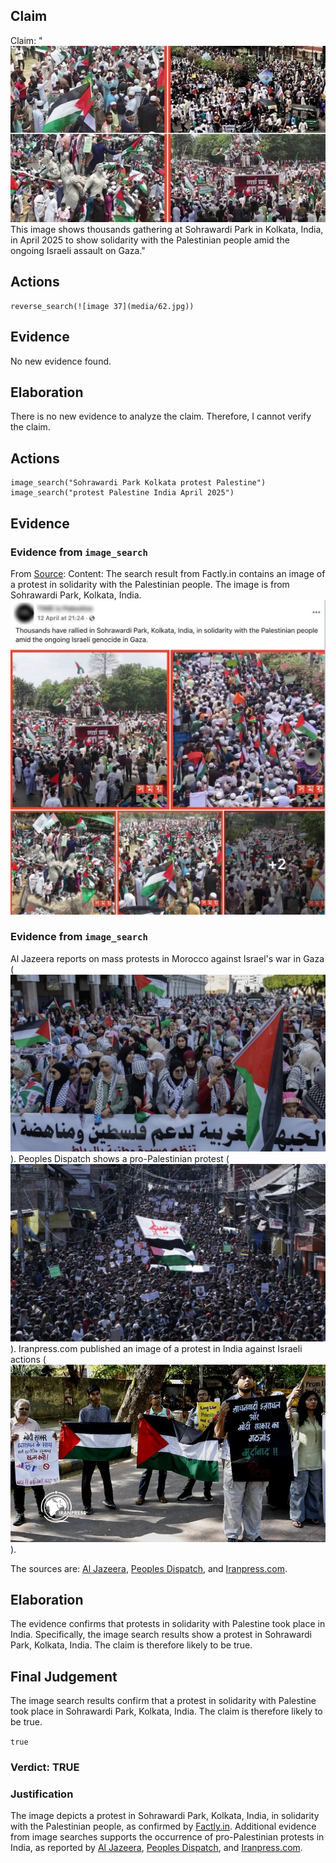 ## Claim
Claim: "![image 37](media/62.jpg) This image shows thousands gathering at Sohrawardi Park in Kolkata, India, in April 2025 to show solidarity with the Palestinian people amid the ongoing Israeli assault on Gaza."

## Actions
```
reverse_search(![image 37](media/62.jpg))
```

## Evidence
No new evidence found.

## Elaboration
There is no new evidence to analyze the claim. Therefore, I cannot verify the claim.


## Actions
```
image_search("Sohrawardi Park Kolkata protest Palestine")
image_search("protest Palestine India April 2025")
```

## Evidence
### Evidence from `image_search`
From [Source](https://factly.in/photos-of-a-protest-held-in-solidarity-with-palestine-in-dhaka-bangladesh-are-falsely-shared-as-those-from-kolkata/): 
Content: The search result from Factly.in contains an image of a protest in solidarity with the Palestinian people. The image is from Sohrawardi Park, Kolkata, India. ![image 8123](media/2025-08-29_22-21-1756506062-406418.jpg)


### Evidence from `image_search`
Al Jazeera reports on mass protests in Morocco against Israel's war in Gaza (![image 8124](media/2025-08-29_22-21-1756506068-840415.jpg)). Peoples Dispatch shows a pro-Palestinian protest (![image 8125](media/2025-08-29_22-21-1756506069-193535.jpg)). Iranpress.com published an image of a protest in India against Israeli actions (![image 8126](media/2025-08-29_22-21-1756506070-293127.jpg)).

The sources are: [Al Jazeera](https://www.aljazeera.com/news/2025/4/6/mass-protests-in-morocco-against-israels-war-in-gaza-and-us-support), [Peoples Dispatch](https://peoplesdispatch.org/2025/04/02/pro-palestinian-protesters-in-kashmir-may-face-uapa-charges/), and [Iranpress.com](https://iranpress.com/content/303098/indian-youth-rally-against-israeli-atrocities-palestine).


## Elaboration
The evidence confirms that protests in solidarity with Palestine took place in India. Specifically, the image search results show a protest in Sohrawardi Park, Kolkata, India. The claim is therefore likely to be true.


## Final Judgement
The image search results confirm that a protest in solidarity with Palestine took place in Sohrawardi Park, Kolkata, India. The claim is therefore likely to be true.

`true`

### Verdict: TRUE

### Justification
The image depicts a protest in Sohrawardi Park, Kolkata, India, in solidarity with the Palestinian people, as confirmed by [Factly.in](https://factly.in/photos-of-a-protest-held-in-solidarity-with-palestine-in-dhaka-bangladesh-are-falsely-shared-as-those-from-kolkata/). Additional evidence from image searches supports the occurrence of pro-Palestinian protests in India, as reported by [Al Jazeera](https://www.aljazeera.com/news/2025/4/6/mass-protests-in-morocco-against-israels-war-in-gaza-and-us-support), [Peoples Dispatch](https://peoplesdispatch.org/2025/04/02/pro-palestinian-protesters-in-kashmir-may-face-uapa-charges/), and [Iranpress.com](https://iranpress.com/content/303098/indian-youth-rally-against-israeli-atrocities-palestine).

